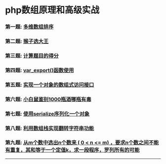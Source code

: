 # php数组原理和高级实战

### 第一题: [多维数组排序](demo1.php)

### 第二题: [猴子选大王](demo2.php)

### 第三题:  [计算题目的得分](demo3.php)

### 第四题: [var_export()函数使用](demo4.php)

### 第五题: [实现一个对象的数组式访问接口](demo5.php)

### 第六题:  [小白鼠鉴别1000瓶酒哪瓶有毒](demo6.php)

### 第七题: [使用serialize序列化一个对象](demo7.php)

### 第八题: [利用数组栈实现翻转字符串功能](demo8.php)

### 第九题: [从m个数中选出n个数来 ( 0 < n <= m) ，要求n个数之间不能有重复，其和等于一个定值k，求一段程序，罗列所有的可能](demo9.php)

***
